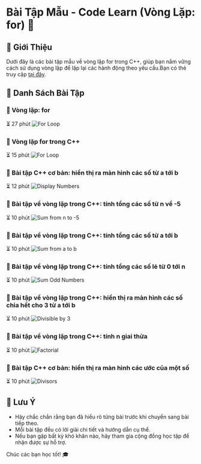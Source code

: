 # Bài Tập Mẫu - Code Learn (Vòng Lặp: for) 🚀

## 📘 Giới Thiệu
Dưới đây là các bài tập mẫu về vòng lặp for trong C++, giúp bạn nắm vững cách sử dụng vòng lặp để lặp lại các hành động theo yêu cầu.Bạn có thẻ truy cập [tại đây](https://codelearn.io/learning/cpp-cho-nguoi-moi-bat-dau?activityType=12&activityId=487&tab=syllabus).

## 📂 Danh Sách Bài Tập

### 📝 Vòng lặp: for
⏳ 27 phút
![For Loop](https://img.icons8.com/clouds/100/000000/for-loop.png)

### 📝 Vòng lặp for trong C++
⏳ 15 phút
![For Loop](https://img.icons8.com/clouds/100/000000/for-loop.png)

### 📝 Bài tập C++ cơ bản: hiển thị ra màn hình các số từ a tới b
⏳ 12 phút
![Display Numbers](https://img.icons8.com/clouds/100/000000/number.png)

### 📝 Bài tập về vòng lặp trong C++: tính tổng các số từ n về -5
⏳ 10 phút
![Sum from n to -5](https://img.icons8.com/clouds/100/000000/sum.png)

### 📝 Bài tập về vòng lặp trong C++: tính tổng các số từ a tới b
⏳ 10 phút
![Sum from a to b](https://img.icons8.com/clouds/100/000000/sum.png)

### 📝 Bài tập về vòng lặp trong C++: tính tổng các số lẻ từ 0 tới n
⏳ 10 phút
![Sum Odd Numbers](https://img.icons8.com/clouds/100/000000/odd.png)

### 📝 Bài tập về vòng lặp trong C++: hiển thị ra màn hình các số chia hết cho 3 từ a tới b
⏳ 10 phút
![Divisible by 3](https://img.icons8.com/clouds/100/000000/divide.png)

### 📝 Bài tập về vòng lặp trong C++: tính n giai thừa
⏳ 10 phút
![Factorial](https://img.icons8.com/clouds/100/000000/factorial.png)

### 📝 Bài tập C++ cơ bản: hiển thị ra màn hình các ước của một số
⏳ 10 phút
![Divisors](https://img.icons8.com/clouds/100/000000/divisor.png)

## 📌 Lưu Ý
- Hãy chắc chắn rằng bạn đã hiểu rõ từng bài trước khi chuyển sang bài tiếp theo.
- Mỗi bài tập đều có lời giải chi tiết và hướng dẫn cụ thể.
- Nếu bạn gặp bất kỳ khó khăn nào, hãy tham gia cộng đồng học tập để nhận được sự hỗ trợ.

Chúc các bạn học tốt! 🎓
